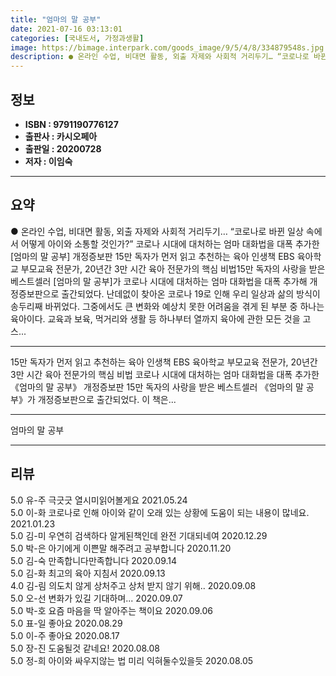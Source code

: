 ```yaml
---
title: "엄마의 말 공부"
date: 2021-07-16 03:13:01
categories: [국내도서, 가정과생활]
image: https://bimage.interpark.com/goods_image/9/5/4/8/334879548s.jpg
description: ● 온라인 수업, 비대면 활동, 외출 자제와 사회적 거리두기… “코로나로 바뀐 일상 속에서 어떻게 아이와 소통할 것인가?” 코로나 시대에 대처하는 엄마 대화법을 대폭 추가한 [엄마의 말 공부] 개정증보판 15만 독자가 먼저 읽고 추천하는 육아 인생책 EBS 육아학교 부모교육 전문가,
---
```


## **정보**

- **ISBN : 9791190776127**
- **출판사 : 카시오페아**
- **출판일 : 20200728**
- **저자 : 이임숙**

------



## **요약**

●  온라인 수업, 비대면 활동, 외출 자제와 사회적 거리두기…  “코로나로 바뀐 일상 속에서 어떻게 아이와 소통할 것인가?” 코로나 시대에 대처하는 엄마 대화법을 대폭 추가한 [엄마의 말 공부] 개정증보판 15만 독자가 먼저 읽고 추천하는 육아 인생책 EBS 육아학교 부모교육 전문가, 20년간 3만 시간 육아 전문가의 핵심 비법15만 독자의 사랑을 받은 베스트셀러 [엄마의 말 공부]가 코로나 시대에 대처하는 엄마 대화법을 대폭 추가해 개정증보판으로 출간되었다. 난데없이 찾아온 코로나 19로 인해 우리 일상과 삶의 방식이 송두리째 바뀌었다. 그중에서도 큰 변화와 예상치 못한 어려움을 겪게 된 부분 중 하나는 육아이다. 교육과 보육, 먹거리와 생활 등 하나부터 열까지 육아에 관한 모든 것을 고스...

------

 15만 독자가 먼저 읽고 추천하는 육아 인생책
 EBS 육아학교 부모교육 전문가, 20년간 3만 시간 육아 전문가의 핵심 비법
 코로나 시대에 대처하는 엄마 대화법을 대폭 추가한 《엄마의 말 공부》 개정증보판
15만 독자의 사랑을 받은 베스트셀러 《엄마의 말 공부》가 개정증보판으로 출간되었다. 이 책은... 

------


엄마의 말 공부 

------


## **리뷰** 

5.0 유-주 극긋긋 열시미읽어볼게요 2021.05.24 <br/>5.0 이-화 코로나로 인해 아이와 같이 오래 있는 상황에 도움이 되는 내용이 많네요. 2021.01.23 <br/>5.0 김-미 우연히 검색하다 알게된책인데 완전 기대되네여 2020.12.29 <br/>5.0 박-은 아기에게 이쁜말 해주려고 공부합니다 2020.11.20 <br/>5.0 김-숙 만족합니다만족합니다  2020.09.14 <br/>5.0 김-화 최고의 육아 지침서 2020.09.13 <br/>4.0 김-림 의도치 않게 상처주고 상처 받지 않기 위해.. 2020.09.08 <br/>5.0 오-선 변화가 있길 기대하며... 2020.09.07 <br/>5.0 박-호 요즘 마음을 딱 알아주는 책이요 2020.09.06 <br/>5.0 표-일 좋아요 2020.08.29 <br/>5.0 이-주 좋아요 2020.08.17 <br/>5.0 장-진 도움될것 같네요! 2020.08.08 <br/>5.0 정-희 아이와 싸우지않는  법  미리 익혀둘수있을듯 2020.08.05 <br/>